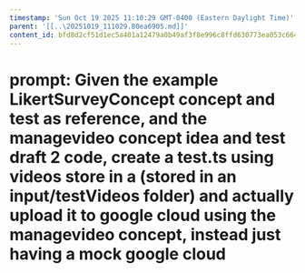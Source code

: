 ```yaml
---
timestamp: 'Sun Oct 19 2025 11:10:29 GMT-0400 (Eastern Daylight Time)'
parent: '[[..\20251019_111029.80ea6905.md]]'
content_id: bfd8d2cf51d1ec5a401a12479a0b49af3f8e996c8ffd630773ea053c66491126
---
```


# prompt: Given the example LikertSurveyConcept concept and test as reference, and the managevideo concept idea and test draft 2 code, create a test.ts using videos store in a (stored in an input/testVideos folder) and actually upload it to google cloud using the managevideo concept, instead just having a mock google cloud
